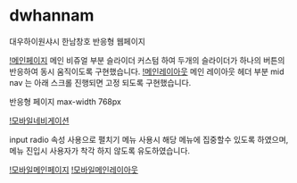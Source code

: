 # dwhannam
대우하이원샤시 한남창호 반응형 웹페이지

[!메인페이지](./images/index-main-basic.png)
메인 비쥬얼 부분 슬라이더 커스텀 하여 두개의 슬라이더가 하나의 버튼의 반응하여 동시 움직이도록 구현했습니다.
[!메인레이아웃](./images/layout-basic.png)
메인 레이아웃 헤더 부분 mid nav 는 아래 스크롤 진행되면 고정 되도록 구현했습니다.

반응형 페이지
max-width 768px

[!모바일네비게이션](./images/navi-mobile.PNG)

input radio 속성 사용으로 펼치기 메뉴 사용시 해당 메뉴에 집중할수 있도록 하였으며, 메뉴 진입시 사용자가 착각 하지 않도록 유도하였습니다.

[!모바일메인페이지](./images/index-mobile-main.png)
[!모바일메인레이아웃](./images/layout-mobile-basic.png)